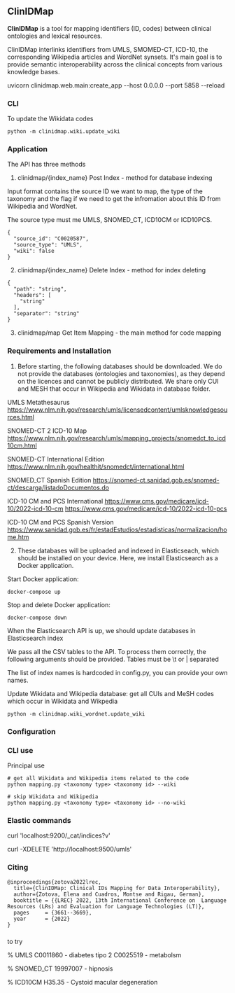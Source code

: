 ## ClinIDMap

**ClinIDMap**  is a tool for mapping identifiers (ID, codes) between clinical ontologies and lexical resources.

ClinIDMap interlinks identifiers from UMLS, SMOMED-CT, ICD-10, the corresponding Wikipedia articles and WordNet synsets. It's main goal is to provide semantic interoperability across the clinical concepts from various knowledge bases. 


uvicorn clinidmap.web.main:create_app --host 0.0.0.0 --port 5858 --reload


### CLI 

To update the Wikidata codes

```shell script
python -m clinidmap.wiki.update_wiki
```

### Application 

The API has three methods

1) clinidmap/{index_name} Post Index - method for database indexing 

Input format contains the source ID we want to map, the type of the taxonomy and the flag if we need to get the infromation about this ID from Wikipedia and WordNet. 

The source type must me UMLS, SNOMED_CT, ICD10CM or ICD10PCS. 

```shell script
{
  "source_id": "C0020587",
  "source_type": "UMLS",
  "wiki": false
}
```

2) clinidmap/{index_name} Delete Index - method for index deleting 

```shell script
{
  "path": "string",
  "headers": [
    "string"
  ],
  "separator": "string"
}
```

3) clinidmap/map Get Item Mapping - the main method for code mapping



### Requirements and Installation 

1. Before starting, the following databases should be downloaded. We do not provide the databases (ontologies and taxonomies), as they depend on the licences and cannot be publicly distributed. We share only CUI and MESH that occur in Wikipedia and Wikidata in database folder.  

UMLS Metathesaurus https://www.nlm.nih.gov/research/umls/licensedcontent/umlsknowledgesources.html

SNOMED-CT 2 ICD-10 Map https://www.nlm.nih.gov/research/umls/mapping_projects/snomedct_to_icd10cm.html

SNOMED-CT International Edition https://www.nlm.nih.gov/healthit/snomedct/international.html 

SNOMED_CT Spanish Edition https://snomed-ct.sanidad.gob.es/snomed-ct/descarga/listadoDocumentos.do

ICD-10 CM and PCS International https://www.cms.gov/medicare/icd-10/2022-icd-10-cm https://www.cms.gov/medicare/icd-10/2022-icd-10-pcs

ICD-10 CM and PCS Spanish Version https://www.sanidad.gob.es/fr/estadEstudios/estadisticas/normalizacion/home.htm

2. These databases will be uploaded and indexed in Elasticseach, which should be installed on your device. Here, we install Elasticsearch as a Docker application.  

Start Docker application:

```shell script
docker-compose up
```

Stop and delete Docker application: 

```shell script
docker-compose down
```

When the Elasticsearch API is up, we should update databases in Elasticsearch index 

We pass all the CSV tables to the API. To process them correctly, the following arguments should be provided. 
Tables must be \t or | separated 

The list of index names is hardcoded in config.py, you can provide your own names.

Update Wikidata and Wikipedia database: get all CUIs and MeSH codes which occur in Wikidata and Wikpedia  

```shell script
python -m clinidmap.wiki_wordnet.update_wiki
```

### Configuration 


### CLI use 

Principal use 

```shell script
# get all Wikidata and Wikipedia items related to the code
python mapping.py <taxonomy type> <taxonomy id> --wiki 

# skip Wikidata and Wikipedia 
python mapping.py <taxonomy type> <taxonomy id> --no-wiki 
```

### Elastic commands 

curl 'localhost:9200/_cat/indices?v'

curl -XDELETE 'http://localhost:9500/umls'



### Citing 
```
@inproceedings{zotova2022lrec,
  title={ClinIDMap: Clinical IDs Mapping for Data Interoperability},
  author={Zotova, Elena and Cuadros, Montse and Rigau, German},
  booktitle = {{LREC} 2022, 13th International Conference on  Language Resources (LRs) and Evaluation for Language Technologies (LT)},
  pages     = {3661--3669},
  year      = {2022}
}
```
###

to try 

% UMLS
C0011860 - diabetes tipo 2
C0025519 - metabolsm 

% SNOMED_CT
19997007 - hipnosis

% ICD10CM
H35.35 - Cystoid macular degeneration



